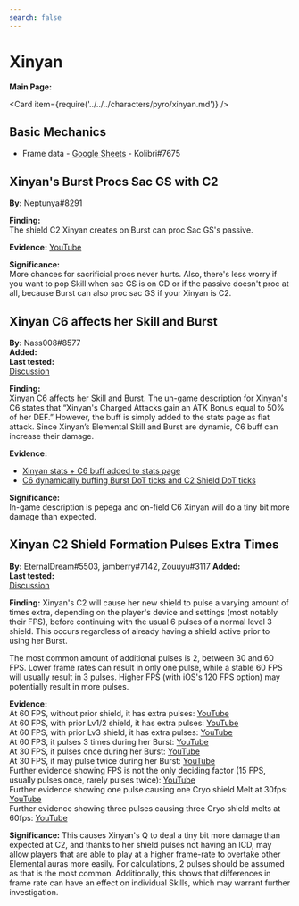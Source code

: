 ```yaml
---
search: false
---
```


# Xinyan

**Main Page:**

<Card item={require('../../../characters/pyro/xinyan.md')} />

## Basic Mechanics

* Frame data - [Google Sheets](https://docs.google.com/spreadsheets/d/1Wz7gtnavp5pzNjSFidi0EFluZ4E8CoaogvzOXSEF3-E/edit?usp=sharing) - Kolibri\#7675

## Xinyan's Burst Procs Sac GS with C2

**By:** Neptunya\#8291

**Finding:**  
The shield C2 Xinyan creates on Burst can proc Sac GS's passive.

**Evidence:** [YouTube](https://youtu.be/Q_5qqGYf8DI)

**Significance:**  
More chances for sacrificial procs never hurts. Also, there's less worry if you want to pop Skill when sac GS is on CD or if the passive doesn't proc at all, because Burst can also proc sac GS if your Xinyan is C2.

## Xinyan C6 affects her Skill and Burst

**By:** Nass008\#8577  
**Added:** <Version date="2021-10-31" />  
**Last tested:** <VersionHl date="2021-10-31" />  
[Discussion](https://tickets.deeznuts.moe/ticket-archive/attachments_903997513890136085_904063136171167795_transcript-xinyan-c6-affects-skill-and-burst.html)

**Finding:**  
Xinyan C6 affects her Skill and Burst. The un-game description for Xinyan's C6 states that “Xinyan's Charged Attacks gain an ATK Bonus equal to 50% of her DEF.” However, the buff is simply added to the stats page as flat attack. Since Xinyan’s Elemental Skill and Burst are dynamic, C6 buff can increase their damage.

**Evidence:**

* [Xinyan stats + C6 buff added to stats page](https://imgur.com/wvvDxey)
* [C6 dynamically buffing Burst DoT ticks and C2 Shield DoT ticks](https://youtu.be/5oh5md4EofY)

**Significance:**  
In-game description is pepega and on-field C6 Xinyan will do a tiny bit more damage than expected.

## Xinyan C2 Shield Formation Pulses Extra Times

**By:** EternalDream\#5503, jamberry\#7142, Zouuyu\#3117
**Added:** <Version date="2021-10-31" />  
**Last tested:** <VersionHl date="2021-10-31" />  
[Discussion](https://tickets.deeznuts.moe/ticket-archive/attachments_895344911824605274_904424443059789875_transcript-xinyan-c2-shield-formation-pulses.html)

**Finding:** Xinyan's C2 will cause her new shield to pulse a varying amount of times extra, depending on the player's device and settings (most notably their FPS), before continuing with the usual 6 pulses of a normal level 3 shield. This occurs regardless of already having a shield active prior to using her Burst.

The most common amount of additional pulses is 2, between 30 and 60 FPS. Lower frame rates can result in only one pulse, while a stable 60 FPS will usually result in 3 pulses. Higher FPS (with iOS's 120 FPS option) may potentially result in more pulses.

**Evidence:**  
At 60 FPS, without prior shield, it has extra pulses: [YouTube](https://www.youtube.com/watch?v=TlIXuNzeqzo)  
At 60 FPS, with prior Lv1/2 shield, it has extra pulses: [YouTube](https://www.youtube.com/watch?v=VGpt3l8PTF4)  
At 60 FPS, with prior Lv3 shield, it has extra pulses: [YouTube](https://www.youtube.com/watch?v=ZnjFrjQcct4)  
At 60 FPS, it pulses 3 times during her Burst: [YouTube](https://www.youtube.com/watch?v=tZcOfUPlFxo)  
At 30 FPS, it pulses once during her Burst: [YouTube](https://www.youtube.com/watch?v=dFddHesfwZQ)  
At 30 FPS, it may pulse twice during her Burst: [YouTube](https://youtu.be/RfAgpS-mD2U)  
Further evidence showing FPS is not the only deciding factor (15 FPS, usually pulses once, rarely pulses twice): [YouTube](https://www.youtube.com/watch?v=F1oQq3SZfDg)  
Further evidence showing one pulse causing one Cryo shield Melt at 30fps: [YouTube](https://www.youtube.com/watch?v=dUnJg6940ws)  
Further evidence showing three pulses causing three Cryo shield melts at 60fps: [YouTube](https://www.youtube.com/watch?v=cYc0MLsZh-Y)

**Significance:** This causes Xinyan's Q to deal a tiny bit more damage than expected at C2, and thanks to her shield pulses not having an ICD, may allow players that are able to play at a higher frame-rate to overtake other Elemental auras more easily. For calculations, 2 pulses should be assumed as that is the most common. Additionally, this shows that differences in frame rate can have an effect on individual Skills, which may warrant further investigation.
